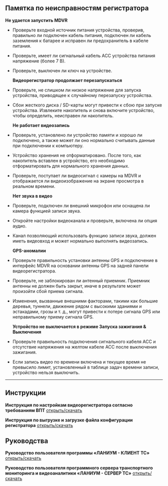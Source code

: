 ## Памятка по неисправностям регистратора

**Не удается запустить MDVR**

- Проверьте входной источник питания устройства, проверив, правильно ли подключен кабель питания, подключен ли кабель заземления к батарее и исправен ли предохранитель в кабеле питания.
- Проверьте, имеет ли сигнальный кабель ACC устройства питания напряжение (более 7 В).
- Проверьте, выключен ли ключ на устройстве.

  **Видеорегистратор продолжает перезапускаться**

- Проверьте, не слишком ли низкое напряжение для запуска устройства, приводящее к случайному перезапуску устройства.
- Сбои жесткого диска / SD-карты могут привести к сбою при запуске устройства. Извлеките накопитель и снова включите устройство, чтобы определить, неисправен ли накопитель.

  **Не работает видеозапись**

- Проверьте, установлено ли устройство памяти и хорошо ли подключено, а также может ли оно нормально считывать данные при подключении к компьютеру.
- Устройство хранения не отформатировано. После того, как накопитель вставлен в устройство, его необходимо отформатировать для нормального хранения данных.
- Проверьте, поступает ли видеосигнал с камеры на MDVR и отображается ли видеоизображение на экране просмотра в реальном времени.

  **Нет звука в видео**

- Проверьте, подключен ли внешний микрофон или оснащена ли камера функцией записи звука.
- Откройте настройки видеоканала и проверьте, включена ли опция аудио.
- Канал позволяющий использовать функцию записи звука, должен иметь видеовход и может нормально выполнять видеозапись.

  **GPS-аномалии**

- Проверьте правильность установки антенны GPS и подключение в интерфейс MDVR на основании антенны GPS на задней панели видеорегистратора.
- Проверьте, не заблокирован ли антенный приемник. Приемник антенны не должен быть закрыт, иначе в результате может произойти сбой приема сигнала.
- Изменения, вызванные внешними факторами, такими как большие деревья, туннели, движение рядом с высокими зданиями и эстакадами, грозы и т. д., могут привести к потере сигнала GPS или неправильному приему сигнала GPS.

  **Устройство не выключается в режиме Запуска зажигания & Выключения**

- Проверьте правильность подключения сигнального кабеля ACC и отсутствие напряжения на желтом кабеле ACC после выключения зажигания.
- Если запись видео по времени включена и текущее время не превысило лимит, установленный в таблице задач времени записи, устройство нельзя выключить.

---

## Инструкции

**Инструкция по настройкам видеорегистратора согласно требованиям ВПТ** [открыть/скачать](instructions/files/support/Инструкция_по_настройкам_видеорегистратора_согласно_требованиям_ВПТ.pdf ":ignore")

**Инструкция по выгрузке и загрузке файла конфигурации регистратора** [открыть/скачать](instructions/files/support/Инструкция_по_выгрузке_и_загрузке_файла_конфигурации_регистратора.pdf ":ignore")

## Руководства

**Руководство пользователя программы «ЛАНИУМ - КЛИЕНТ ТС»** [открыть/скачать](instructions/files/support/Руководство_пользователя_программы.pdf ":ignore")

**Руководство пользователя программного сервера транспортного мониторинга и видеоаналитики «ЛАНИУМ - СЕРВЕР ТС»** [открыть/скачать](instructions/files/support/Руководство_по_техническому_обслуживанию.pdf ":ignore")

